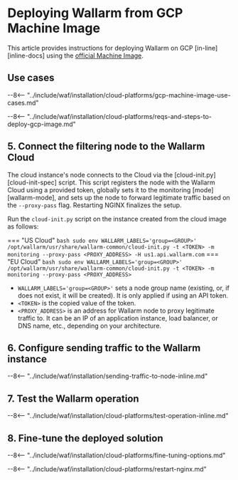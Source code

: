 # Deploying Wallarm from GCP Machine Image

This article provides instructions for deploying Wallarm on GCP [in-line][inline-docs] using the [official Machine Image](https://console.cloud.google.com/launcher/details/wallarm-node-195710/wallarm-node).

## Use cases

--8<-- "../include/waf/installation/cloud-platforms/gcp-machine-image-use-cases.md"

--8<-- "../include/waf/installation/cloud-platforms/reqs-and-steps-to-deploy-gcp-image.md"

## 5. Connect the filtering node to the Wallarm Cloud

The cloud instance's node connects to the Cloud via the [cloud-init.py][cloud-init-spec] script. This script registers the node with the Wallarm Cloud using a provided token, globally sets it to the monitoring [mode][wallarm-mode], and sets up the node to forward legitimate traffic based on the `--proxy-pass` flag. Restarting NGINX finalizes the setup.

Run the `cloud-init.py` script on the instance created from the cloud image as follows:

=== "US Cloud"
    ``` bash
    sudo env WALLARM_LABELS='group=<GROUP>' /opt/wallarm/usr/share/wallarm-common/cloud-init.py -t <TOKEN> -m monitoring --proxy-pass <PROXY_ADDRESS> -H us1.api.wallarm.com
    ```
=== "EU Cloud"
    ``` bash
    sudo env WALLARM_LABELS='group=<GROUP>' /opt/wallarm/usr/share/wallarm-common/cloud-init.py -t <TOKEN> -m monitoring --proxy-pass <PROXY_ADDRESS>
    ```

* `WALLARM_LABELS='group=<GROUP>'` sets a node group name (existing, or, if does not exist, it will be created). It is only applied if using an API token.
* `<TOKEN>` is the copied value of the token.
* `<PROXY_ADDRESS>` is an address for Wallarm node to proxy legitimate traffic to. It can be an IP of an application instance, load balancer, or DNS name, etc., depending on your architecture.

## 6. Configure sending traffic to the Wallarm instance

--8<-- "../include/waf/installation/sending-traffic-to-node-inline.md"

## 7. Test the Wallarm operation

--8<-- "../include/waf/installation/cloud-platforms/test-operation-inline.md"

## 8. Fine-tune the deployed solution

--8<-- "../include/waf/installation/cloud-platforms/fine-tuning-options.md"

--8<-- "../include/waf/installation/cloud-platforms/restart-nginx.md"
